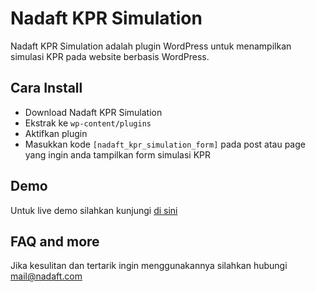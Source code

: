 # Nadaft KPR Simulation

Nadaft KPR Simulation adalah plugin WordPress untuk menampilkan simulasi KPR pada website berbasis WordPress.

## Cara Install

* Download Nadaft KPR Simulation
* Ekstrak ke `wp-content/plugins`
* Aktifkan plugin
* Masukkan kode `[nadaft_kpr_simulation_form]` pada post atau page yang ingin anda tampilkan form simulasi KPR

## Demo

Untuk live demo silahkan kunjungi [di sini](https://kanpa.co.id)

## FAQ and more

Jika kesulitan dan tertarik ingin menggunakannya silahkan hubungi [mail@nadaft.com](mailto:mail@nadaft.com)